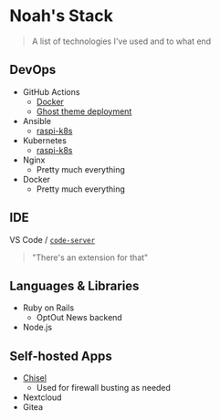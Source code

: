 # Noah's Stack

> A list of technologies I've used and to what end

## DevOps

- GitHub Actions
  - [Docker](https://github.com/marketplace/actions/build-and-push-docker-images)
  - [Ghost theme deployment](https://github.com/marketplace/actions/deploy-ghost-theme)
- Ansible
  - [raspi-k8s](https://github.com/noahsbwilliams/raspi-k8s)
- Kubernetes
  - [raspi-k8s](https://github.com/noahsbwilliams/raspi-k8s)
- Nginx
  - Pretty much everything
- Docker
  - Pretty much everything

## IDE

VS Code / [`code-server`](https://github.com/cdr/code-server)

> "There's an extension for that"
## Languages & Libraries

- Ruby on Rails
  - OptOut News backend
- Node.js

## Self-hosted Apps

- [Chisel](https://github.com/jpillora/chisel)
  - Used for firewall busting as needed
- Nextcloud
- Gitea